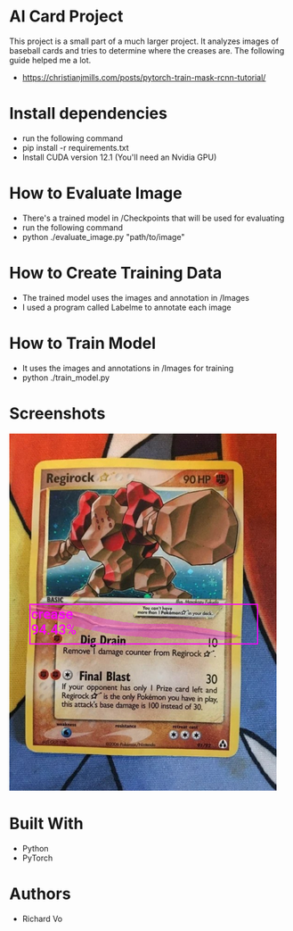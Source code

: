 # AI Card Project
This project is a small part of a much larger project. It analyzes images of baseball cards and tries to determine where the creases are. The following guide helped me a lot. 
* https://christianjmills.com/posts/pytorch-train-mask-rcnn-tutorial/

# Install dependencies
* run the following command
* pip install -r requirements.txt
* Install CUDA version 12.1 (You'll need an Nvidia GPU)

# How to Evaluate Image
* There's a trained model in /Checkpoints that will be used for evaluating
* run the following command
* python ./evaluate_image.py "path/to/image"

# How to Create Training Data
* The trained model uses the images and annotation in /Images
* I used a program called Labelme to annotate each image

# How to Train Model
* It uses the images and annotations in /Images for training
* python ./train_model.py

# Screenshots
![](README/Example.PNG)

# Built With
* Python
* PyTorch

# Authors
* Richard Vo

